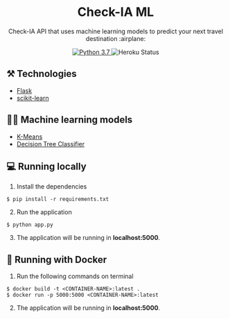 <h1 align='center'>Check-IA ML</h1>
<p align="center">Check-IA API that uses machine learning models to predict your next travel destination :airplane:</p>
<p align="center">
  <a href="https://www.python.org/">
    <img src="https://img.shields.io/badge/python-3.7-blue.svg" alt="Python 3.7" />
  </a>
  <img src="https://heroku-badge.herokuapp.com/?app=check-ia-ml" alt="Heroku Status" />
</p>

## ⚒️ Technologies
- [Flask](https://flask.palletsprojects.com/en/1.1.x/)
- [scikit-learn](https://scikit-learn.org/stable/)

## :man_technologist: Machine learning models
- [K-Means](https://scikit-learn.org/stable/modules/generated/sklearn.cluster.KMeans.html)
- [Decision Tree Classifier](https://scikit-learn.org/stable/modules/generated/sklearn.tree.DecisionTreeClassifier.html)

## :computer: Running locally
1. Install the dependencies
```
$ pip install -r requirements.txt
```
2. Run the application
```
$ python app.py
```
3. The application will be running in **localhost:5000**.

## :whale: Running with Docker
1. Run the following commands on terminal
```
$ docker build -t <CONTAINER-NAME>:latest .
$ docker run -p 5000:5000 <CONTAINER-NAME>:latest
```
2. The application will be running in **localhost:5000**.
